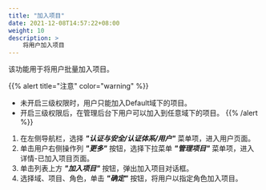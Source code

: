 ```yaml
---
title: "加入项目"
date: 2021-12-08T14:57:22+08:00
weight: 10
description: >
    将用户加入项目
---
```


该功能用于将用户批量加入项目。

{{% alert title="注意" color="warning" %}}
- 未开启三级权限时，用户只能加入Default域下的项目。
- 开启三级权限后，在管理后台下用户可以加入到任意域下的项目。
{{% /alert %}}

1. 在左侧导航栏，选择 **_"认证与安全/认证体系/用户"_** 菜单项，进入用户页面。
2. 单击用户右侧操作列 **_"更多"_** 按钮，选择下拉菜单 **_"管理项目"_** 菜单项，进入详情-已加入项目页面。
2. 单击列表上方 **_"加入项目"_** 按钮，弹出加入项目对话框。
3. 选择域、项目、角色，单击 **_"确定"_** 按钮，将用户以指定角色加入项目。